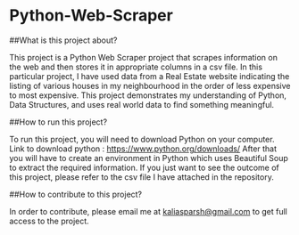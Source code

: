 # Python-Web-Scraper

##What is this project about?

This project is a Python Web Scraper project that scrapes information on the web and then stores it in appropriate columns in a csv file. In this particular project, I have used data from a Real Estate website indicating the listing of various houses in my neighbourhood in the order of less expensive to most expensive.
This project demonstrates my understanding of Python, Data Structures, and uses real world data to find something meaningful. 

##How to run this project?

To run this project, you will need to download Python on your computer. 
Link to download python : https://www.python.org/downloads/
After that you will have to create an environment in Python which uses Beautiful Soup to extract the required information.
If you just want to see the outcome of this project, please refer to the csv file I have attached in the repository. 

##How to contribute to this project?

In order to contribute, please email me at kaliasparsh@gmail.com to get full access to the project. 
